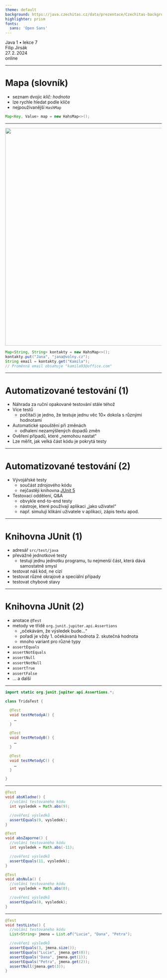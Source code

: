 ```yaml
---
theme: default
background: https://java.czechitas.cz/data/prezentace/Czechitas-background.jpg
highlighter: prism
fonts:
  sans: 'Open Sans'
---
```


<div class="white flex flex-col mt-48 text-2xl font-light gap-2">
    <div class="font-bold text-6xl">Java 1 • lekce 7</div>
    <div>Filip Jirsák</div>
    <div>27. 2. 2024</div>
    <div>online</div>
</div>

---

# Mapa (slovník)

* seznam dvojic *klíč: hodnota*
* lze rychle hledat podle klíče
* nejpoužívanější `HashMap`

```java
Map<Key, Value> map = new HahsMap<>();
```

---

<img src="/mapa.drawio.svg" width="700" />

```java
Map<String, String> kontakty = new HahsMap<>();
kontakty.put("Jana", "jana@volny.cz");
String email = kontakty.get("Kamila");
// Proměnná email obsahuje "kamila93@office.com"
```

---

# Automatizované testování (1)

* Náhrada za ruční opakované testování stále téhož
* Více testů
  * počítači je jedno, že testuje jednu věc 10× dokola s různými hodnotami
* Automatické spouštění při změnách
  * odhalení nezamýšlených dopadů změn
* Ověření případů, které „nemohou nastat“
* Lze měřit, jak velká část kódu je pokrytá testy

---

# Automatizované testování (2)

* Vývojářské testy
  * součást zdrojového kódu
  * nejčastěji knihovna [JUnit 5](https://junit.org/junit5/)
* Testovací oddělení, Q&A
  * obvykle end-to-end testy
  * nástroje, které používají aplikaci „jako uživatel“
  * např. simulují klikání uživatele v aplikaci, zápis textu apod.
  
---

# Knihovna JUnit (1)

* adresář `src/test/java`
* převážně jednotkové testy
  * testují jednu jednotku programu, tu nejmenší část, která dává samostatně smysl
* testovat náš kód, ne cizí
* testovat různé okrajové a speciální případy
* testovat chybové stavy

---

# Knihovna JUnit (2)

* anotace `@Test`
* metody ve třídě `org.junit.jupiter.api.Assertions`
  * „očekávám, že výsledek bude…“
  * pořadí je vždy 1. očekávaná hodnota 2. skutečná hodnota
  * mnoho variant pro různé typy
* `assertEquals` 
* `assertNotEquals`
* `assertNull`
* `assertNotNull`
* `assertTrue`
* `assertFalse`
* … a další

---

```java
import static org.junit.jupiter.api.Assertions.*;

class TridaTest {

  @Test
  void testMetodyA() {
    …
  }

  @Test
  void testMetodyB() {
    …
  }

  @Test
  void testMetodyC() {
    …
  }

}
```

---

```java
@Test
void absKladne() {
  //volání testovaného kódu
  int vysledek = Math.abs(9);

  //ověření výsledků
  assertEquals(9, vysledek);
}

@Test
void absZaporne() {
  //volání testovaného kódu
  int vysledek = Math.abs(-11);

  //ověření výsledků
  assertEquals(11, vysledek);
}

@Test
void absNula() {
  //volání testovaného kódu
  int vysledek = Math.abs(0);

  //ověření výsledků
  assertEquals(0, vysledek);
}
```

---

```java
@Test
void testListu() {
  //volání testovaného kódu
  List<String> jmena = List.of("Lucie", "Dana", "Petra");

  //ověření výsledků
  assertEquals(3, jmena.size());
  assertEquals("Lucie", jmena.get(0));
  assertEquals("Dana", jmena.get(1));
  assertEquals("Petra", jmena.get(2));
  assertNull(jmena.get(3));
}
```

